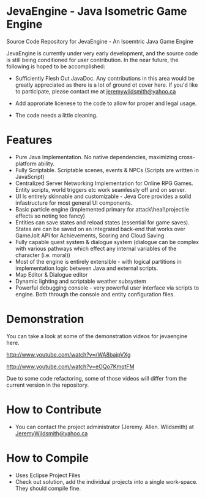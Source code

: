 JevaEngine - Java Isometric Game Engine
=============

Source Code Repository for JevaEngine - An Isoemtric Java Game Engine

JevaEngine is currently under very early development, and the source code is still being
conditioned for user contribution. In the near future, the following is hoped to be accomplished:

* Sufficiently Flesh Out JavaDoc. Any contributions in this area would be greatly appreciated as there is a
lot of ground ot cover here. If you'd like to participate, please contact me at jeremywildsmith@yahoo.ca

* Add approriate licenese to the code to allow for proper and legal usage.

* The code needs a little cleaning.

Features
========
- Pure Java Implementation. No native dependencies, maximizing cross-platform ability.
- Fully Scriptable. Scriptable scenes, events & NPCs (Scripts are written in JavaScript)
- Centralized Server Networking Implementation for Online RPG Games. Entity scripts, world triggers etc work seamlessly off and on server.
- UI Is entirely skinnable and customizable - Jeva Core provides a solid infastructure for most general UI components.
- Basic particle engine (implemented primary for attack\heal\projectile effects so noting too fancy)
- Entities can save states and reload states (essential for game saves). States are can be saved on an integrated back-end that works over GameJolt API for Achievements, Scoring and Cloud Saving
- Fully capable quest system & dialogue system (dialogue can be complex with various pathways which effect any internal variables of the character (i.e. moral))
- Most of the engine is entirely extensible - with logical partitions in implementation logic between Java and external scripts.
- Map Editor & Dialogue editor
- Dynamic lighting and scriptable weather subsystem
- Powerful debugging console - very powerful user interface via scripts to engine. Both through the console and entity configuration files.

Demonstration
=============

You can take a look at some of the demonstration videos for jevaengine here.

http://www.youtube.com/watch?v=rWA8bajpVXg

http://www.youtube.com/watch?v=eOQo7KmqtFM

Due to some code refactoring, some of those videos will differ from the current version in the repository.


How to Contribute
=================

- You can contact the project administrator (Jeremy. Allen. Wildsmith) at JeremyWildsmith@yahoo.ca

How to Compile
=================

- Uses Eclipse Project Files
- Check out solution, add the individual projects into a single work-space. They should compile fine.

